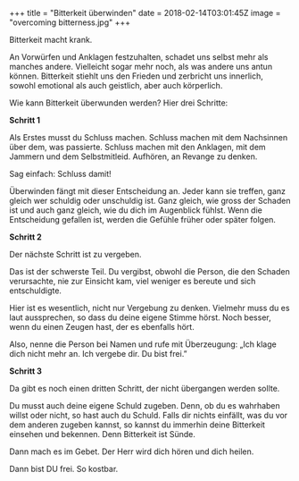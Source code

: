 +++
title = "Bitterkeit überwinden"
date = 2018-02-14T03:01:45Z
image = "overcoming bitterness.jpg"
+++

Bitterkeit macht krank.

An Vorwürfen und Anklagen festzuhalten, schadet uns selbst mehr als manches andere. Vielleicht sogar mehr noch, als was andere uns antun können. Bitterkeit stiehlt uns den Frieden und zerbricht uns innerlich, sowohl emotional als auch geistlich, aber auch körperlich.

Wie kann Bitterkeit überwunden werden? Hier drei Schritte:

**Schritt 1**

Als Erstes musst du Schluss machen. Schluss machen mit dem Nachsinnen über dem, was passierte. 
Schluss machen mit den Anklagen, mit dem Jammern und dem Selbstmitleid. Aufhören, an Revange zu denken.

Sag einfach: Schluss damit!

Überwinden fängt mit dieser Entscheidung an. Jeder kann sie treffen, ganz gleich wer schuldig oder unschuldig ist. Ganz gleich, wie gross der Schaden ist und auch ganz gleich, wie du dich im Augenblick fühlst. Wenn die Entscheidung gefallen ist, werden die Gefühle früher oder später folgen.

**Schritt 2**

Der nächste Schritt ist zu vergeben.

Das ist der schwerste Teil. Du vergibst, obwohl die Person, die den Schaden verursachte, nie zur 
Einsicht kam, viel weniger es bereute und sich entschuldigte.

Hier ist es wesentlich, nicht nur Vergebung zu denken. Vielmehr muss du es laut aussprechen, so dass 
du deine eigene Stimme hörst. Noch besser, wenn du einen Zeugen hast, der es ebenfalls hört.

Also, nenne die Person bei Namen und rufe mit Überzeugung: „Ich klage dich nicht mehr an. 
Ich vergebe dir. Du bist frei.”

**Schritt 3**

Da gibt es noch einen dritten Schritt, der nicht übergangen werden sollte.

Du musst auch deine eigene Schuld zugeben. Denn, ob du es wahrhaben willst oder nicht, 
so hast auch du Schuld. Falls dir nichts einfällt, was du vor dem anderen zugeben kannst, 
so kannst du immerhin deine Bitterkeit einsehen und bekennen. Denn Bitterkeit ist Sünde.

Dann mach es im Gebet. Der Herr wird dich hören und dich heilen.

Dann bist DU frei. So kostbar.

